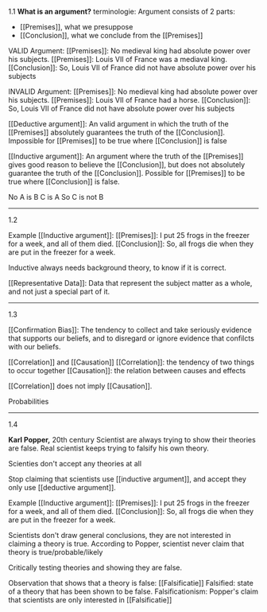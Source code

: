 

1.1
**What is an argument?**
terminologie:
Argument consists of 2 parts:
- [[Premises]], what we presuppose
- [[Conclusion]], what we conclude from the [[Premises]]


VALID Argument:
[[Premises]]: No medieval king had absolute power over his subjects.
[[Premises]]: Louis VII of France was a mediaval king.
[[Conclusion]]: So, Louis VII of France did not have absolute power over his subjects

INVALID Argument:
[[Premises]]: No medieval king had absolute power over his subjects.
[[Premises]]: Louis VII of France had a horse.
[[Conclusion]]: So, Louis VII of France did not have absolute power over his subjects

[[Deductive argument]]:
An valid argument in which the truth of the [[Premises]] absolutely guarantees the truth of the [[Conclusion]]. Impossible for [[Premises]] to be true where [[Conclusion]] is false

[[Inductive argument]]:
An argument where the truth of the [[Premises]] gives good reason to believe the [[Conclusion]], but does not absolutely guarantee the truth of the [[Conclusion]]. Possible for [[Premises]] to be true where [[Conclusion]] is false.


No A is B
C is A
So C is not B

---

1.2

Example [[Inductive argument]]:
[[Premises]]: I put 25 frogs in the freezer for a week, and all of them died.
[[Conclusion]]: So, all frogs die when they are put in the freezer for a week.

Inductive always needs background theory, to know if it is correct.

[[Representative Data]]:
Data that represent the subject matter as a whole, and not just a special part of it.

---

1.3

[[Confirmation Bias]]:
The tendency to collect and take seriously evidence that supports our beliefs, and to disregard or ignore evidence that confilcts with our beliefs.

[[Correlation]] and [[Causation]]
[[Correlation]]: the tendency of two things to occur together
[[Causation]]: the relation between causes and effects

[[Correlation]] does not imply [[Causation]].


Probabilities

---

1.4

**Karl Popper,** 20th century
Scientist are always trying to show their theories are false.
Real scientist keeps trying to falsify his own theory.

Scienties don't accept any theories at all

Stop claiming that scientists use [[inductive argument]], and accept they only use [[deductive argument]].

Example [[Inductive argument]]:
[[Premises]]: I put 25 frogs in the freezer for a week, and all of them died.
[[Conclusion]]: So, all frogs die when they are put in the freezer for a week.

Scientists don't draw general conclusions, they are not interested in claiming a theory is true.
According to Popper, scientist never claim that theory is true/probable/likely

Critically testing theories and showing they are false.

Observation that shows that a theory is false: [[Falsificatie]]
Falsified: state of a theory that has been shown to be false.
Falsificationism: Popper's claim that scientists are only interested in [[Falsificatie]]


